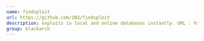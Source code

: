 ```yaml
---
name: findsploit
url: https://github.com/1N3/findsploit
description: exploits in local and online databases instantly. URL : https://github.com/1N3/findsploit Groups : blackarch blackarch-automation blackarch-exploitation
group: blackarch
---
```

